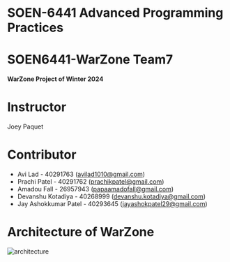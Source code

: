 # SOEN-6441 Advanced Programming Practices
# **SOEN6441-WarZone Team7**
**WarZone Project of Winter 2024**

# Instructor
Joey Paquet

# Contributor
* Avi Lad - 40291763 (avilad1010@gmail.com)
* Prachi Patel - 40291762 (prachikpatel@gmail.com)
* Amadou Fall - 26957943 (papaamadofall@gmail.com)
* Devanshu Kotadiya - 40268999 (devanshu.kotadiya@gmail.com)
* Jay Ashokkumar Patel - 40293645 (jayashokpatel29@gmail.com)

# Architecture of WarZone
![architecture](https://github.com/AmadouF/SOEN6441-Warzone/assets/53050813/4c0a7c72-b9b6-4569-bb9e-d6a17e5d39d9)

